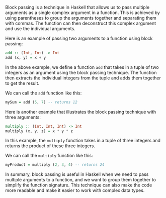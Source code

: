 Block passing is a technique in Haskell that allows us to pass multiple arguments as a single complex argument in a function. This is achieved by using parentheses to group the arguments together and separating them with commas. The function can then deconstruct this complex argument and use the individual arguments.

Here is an example of passing two arguments to a function using block passing:

```haskell
add :: (Int, Int) -> Int
add (x, y) = x + y
```

In the above example, we define a function `add` that takes in a tuple of two integers as an argument using the block passing technique. The function then extracts the individual integers from the tuple and adds them together to get the result.

We can call the `add` function like this:

```haskell
mySum = add (5, 7) -- returns 12
```

Here is another example that illustrates the block passing technique with three arguments:

```haskell
multiply :: (Int, Int, Int) -> Int
multiply (x, y, z) = x * y * z
```

In this example, the `multiply` function takes in a tuple of three integers and returns the product of these three integers.

We can call the `multiply` function like this:

```haskell
myProduct = multiply (2, 3, 4) -- returns 24
```

In summary, block passing is useful in Haskell when we need to pass multiple arguments to a function, and we want to group them together to simplify the function signature. This technique can also make the code more readable and make it easier to work with complex data types.